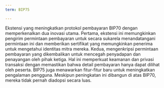 ```yaml
---
term: BIP75

---
```

Ekstensi yang meningkatkan protokol pembayaran BIP70 dengan memperkenalkan dua inovasi utama. Pertama, ekstensi ini memungkinkan pengirim permintaan pembayaran untuk secara sukarela menandatangani permintaan ini dan memberikan sertifikat yang memungkinkan penerima untuk mengetahui identitas mitra mereka. Kedua, mengenkripsi permintaan pembayaran yang dikembalikan untuk mencegah penyadapan dan penayangan oleh pihak ketiga. Hal ini memperkuat keamanan dan privasi transaksi dengan memastikan bahwa detail pembayaran hanya dapat dilihat oleh peserta. BIP75 juga menawarkan fitur-fitur baru untuk meningkatkan pengalaman pengguna. Meskipun peningkatan ini dibangun di atas BIP70, mereka tidak pernah diadopsi secara luas.